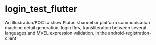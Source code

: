 # login_test_flutter
An illustration/POC to show 
    Flutter channel or platform communication
    machine detail generation,
    login flow,
    transliteration between several languages and 
    MVEL expression validation.
in the android-registration-client
